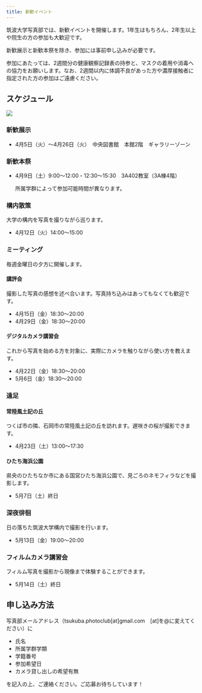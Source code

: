 ```yaml
---
title: 新歓イベント
---
```

筑波大学写真部では、新歓イベントを開催します。1年生はもちろん、2年生以上や院生の方の参加も大歓迎です。

新歓展示と新歓本祭を除き、参加には事前申し込みが必要です。

参加にあたっては、2週間分の健康観察記録表の持参と、マスクの着用や消毒への協力をお願いします。なお、2週間以内に体調不良があった方や濃厚接触者に指定された方の参加はご遠慮ください。

## スケジュール

![](/img/写真部新歓カレンダー2022.png)

### 新歓展示

* 4月5日（火）～4月26日（火）　中央図書館　本館2階　ギャラリーゾーン

### 新歓本祭

* 4月9日（土）9:00～12:00・12:30～15:30　3A402教室（3A棟4階）

  所属学群によって参加可能時間が異なります。

### 構内散策

大学の構内を写真を撮りながら巡ります。

* 4月12日（火）14:00～15:00

### ミーティング

毎週金曜日の夕方に開催します。

#### 講評会

撮影した写真の感想を述べ合います。写真持ち込みはあってもなくても歓迎です。

* 4月15日（金）18:30～20:00
* 4月29日（金）18:30～20:00

#### デジタルカメラ講習会

これから写真を始める方を対象に、実際にカメラを触りながら使い方を教えます。

* 4月22日（金）18:30～20:00
* 5月6日（金）18:30～20:00

### 遠足

#### 常陸風土記の丘

つくば市の隣、石岡市の常陸風土記の丘を訪れます。遅咲きの桜が撮影できます。

* 4月23日（土）13:00～17:30

#### ひたち海浜公園

県央のひたちなか市にある国営ひたち海浜公園で、見ごろのネモフィラなどを撮影します。

* 5月7日（土）終日　

### 深夜徘徊

日の落ちた筑波大学構内で撮影を行います。

* 5月13日（金）19:00～20:00

### フィルムカメラ講習会

フィルム写真を撮影から現像まで体験することができます。

* 5月14日（土）終日

## 申し込み方法

写真部メールアドレス（tsukuba.photoclub\[at]gmail.com　\[at]を@に変えてください）に

* 氏名
* 所属学群学類
* 学籍番号
* 参加希望日
* カメラ貸し出しの希望有無

を記入の上、ご連絡ください。ご応募お待ちしています！